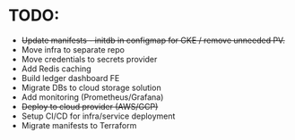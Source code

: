 # TODO:
- ~~Update manifests - initdb in configmap for GKE / remove unneeded PV.~~
- Move infra to separate repo
- Move credentials to secrets provider
- Add Redis caching
- Build ledger dashboard FE
- Migrate DBs to cloud storage solution
- Add monitoring (Prometheus/Grafana)
- ~~Deploy to cloud provider (AWS/GCP)~~
- Setup CI/CD for infra/service deployment
- Migrate manifests to Terraform
